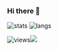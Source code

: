 ### Hi there 👋

![stats](https://github-readme-stats.vercel.app/api?username=reslear&hide=contribs&show_icons=true&theme=dark)
![langs](https://github-readme-stats.vercel.app/api/top-langs/?username=reslear&layout=compact&theme=dark)

![views](https://komarev.com/ghpvc/?username=reslear)![](https://hit.yhype.me/github/profile?user_id=12596485)

<!--
**reslear/reslear** is a ✨ _special_ ✨ repository because its `README.md` (this file) appears on your GitHub profile.

Here are some ideas to get you started:

- 🔭 I’m currently working on ...
- 🌱 I’m currently learning ...
- 👯 I’m looking to collaborate on ...
- 🤔 I’m looking for help with ...
- 💬 Ask me about ...
- 📫 How to reach me: ...
- 😄 Pronouns: ...
- ⚡ Fun fact: ...

12567
-->
